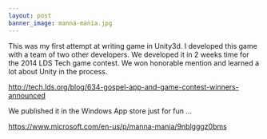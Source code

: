 ```yaml
---
layout: post
banner_image: manna-mania.jpg
---
```

This was my first attempt at writing game in Unity3d. I developed this game with a team of two other developers. We developed it in 2 weeks time for the 2014 LDS Tech game contest. We won honorable mention and learned a lot about Unity in the process.

<http://tech.lds.org/blog/634-gospel-app-and-game-contest-winners-announced>

We published it in the Windows App store just for fun ...

<https://www.microsoft.com/en-us/p/manna-mania/9nblgggz0bms>